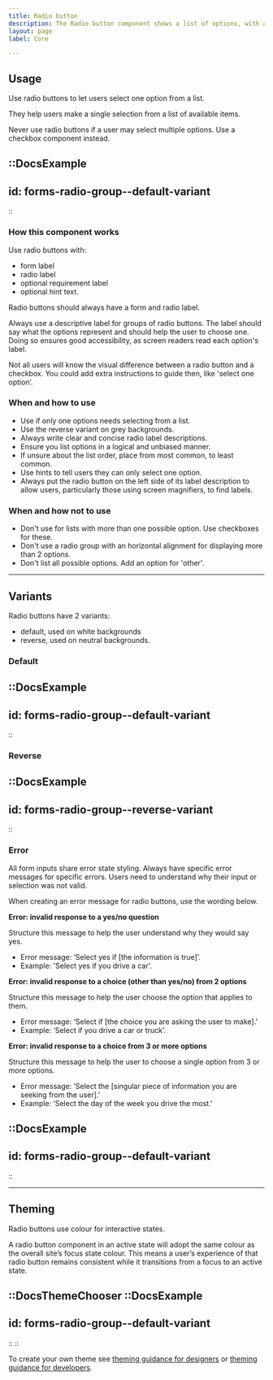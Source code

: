 ```yaml
---
title: Radio button
description: The Radio button component shows a list of options, with a radio (round) button to the left of each option’s description.
layout: page
label: Core

---
```


## Usage

Use radio buttons to let users select one option from a list.

They help users make a single selection from a list of available items.

Never use radio buttons if a user may select multiple options. Use a checkbox component instead. 

::DocsExample
---
id: forms-radio-group--default-variant
---
::

### How this component works

Use radio buttons with:
- form label
- radio label
- optional requirement label
- optional hint text.

Radio buttons should always have a form and radio label. 

Always use a descriptive label for groups of radio buttons. The label should say what the options represent and should help the user to choose one. Doing so ensures good accessibility, as screen readers read each option's label.

Not all users will know the visual difference between a radio button and a checkbox. You could add extra instructions to guide then, like 'select one option’.

### When and how to use
- Use if only one options needs selecting from a list.
- Use the reverse variant on grey backgrounds.
- Always write clear and concise radio label descriptions.
- Ensure you list options in a logical and unbiased manner. 
- If unsure about the list order, place from most common, to least common.
- Use hints to tell users they can only select one option.
- Always put the radio button on the left side of its label description to allow users, particularly those using screen magnifiers, to find labels.

### When and how not to use
- Don't use for lists with more than one possible option. Use checkboxes for these.
- Don't use a radio group with an horizontal alignment for displaying more than 2 options.
- Don't list all possible options. Add an option for 'other'.

---

## Variants

Radio buttons have 2 variants:
- default, used on white backgrounds
- reverse, used on neutral backgrounds.

### Default

::DocsExample
---
id: forms-radio-group--default-variant
---
::

### Reverse

::DocsExample
---
id: forms-radio-group--reverse-variant
---
::

### Error

All form inputs share error state styling. Always have specific error messages for specific errors. Users need to understand why their input or selection was not valid.

When creating an error message for radio buttons, use the wording below.

**Error: invalid response to a yes/no question**

Structure this message to help the user understand why they would say yes.
- Error message: ‘Select yes if \[the information is true\]’.
- Example: 'Select yes if you drive a car'.

**Error: invalid response to a choice (other than yes/no) from 2 options**

Structure this message to help the user choose the option that applies to them.
- Error message: ‘Select if \[the choice you are asking the user to make\].'
- Example: ‘Select if you drive a car or truck’.

**Error: invalid response to a choice from 3 or more options**

Structure this message to help the user to choose a single option from 3 or more options. 
- Error message: ‘Select the \[singular piece of information you are seeking from the user\].'
- Example: ‘Select the day of the week you drive the most.'

::DocsExample
---
id: forms-radio-group--default-variant
---
::

---

## Theming

Radio buttons use colour for interactive states. 

A radio button component in an active state will adopt the same colour as the overall site’s focus state colour. This means a user’s experience of that radio button remains consistent while it transitions from a focus to an active state.

::DocsThemeChooser
  ::DocsExample
  ---
  id: forms-radio-group--default-variant
  ---
  ::
::

To create your own theme see [theming guidance for designers]() or [theming guidance for developers]().
